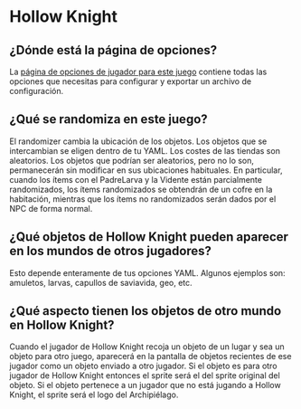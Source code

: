 # Hollow Knight

## ¿Dónde está la página de opciones?

La [página de opciones de jugador para este juego](../player-options) contiene todas las opciones que necesitas para configurar y exportar un archivo de configuración.

## ¿Qué se randomiza en este juego?

El randomizer cambia la ubicación de los objetos. Los objetos que se intercambian se eligen dentro de tu YAML.
Los costes de las tiendas son aleatorios. Los objetos que podrían ser aleatorios, pero no lo son, permanecerán sin modificar en sus ubicaciones habituales. En particular, cuando los ítems con el PadreLarva y la Vidente están parcialmente randomizados, los ítems randomizados se obtendrán de un cofre en la habitación, mientras que los ítems no randomizados serán dados por el NPC de forma normal.

## ¿Qué objetos de Hollow Knight pueden aparecer en los mundos de otros jugadores?

Esto depende enteramente de tus opciones YAML. Algunos ejemplos son: amuletos, larvas, capullos de saviavida, geo, etc.

## ¿Qué aspecto tienen los objetos de otro mundo en Hollow Knight?

Cuando el jugador de Hollow Knight recoja un objeto de un lugar y sea un objeto para otro juego, aparecerá en la pantalla de objetos recientes de ese jugador como un objeto enviado a otro jugador. Si el objeto es para otro jugador de Hollow Knight entonces el sprite será el del sprite original del objeto. Si el objeto pertenece a un jugador que no está jugando a Hollow Knight, el sprite será el logo del Archipiélago.